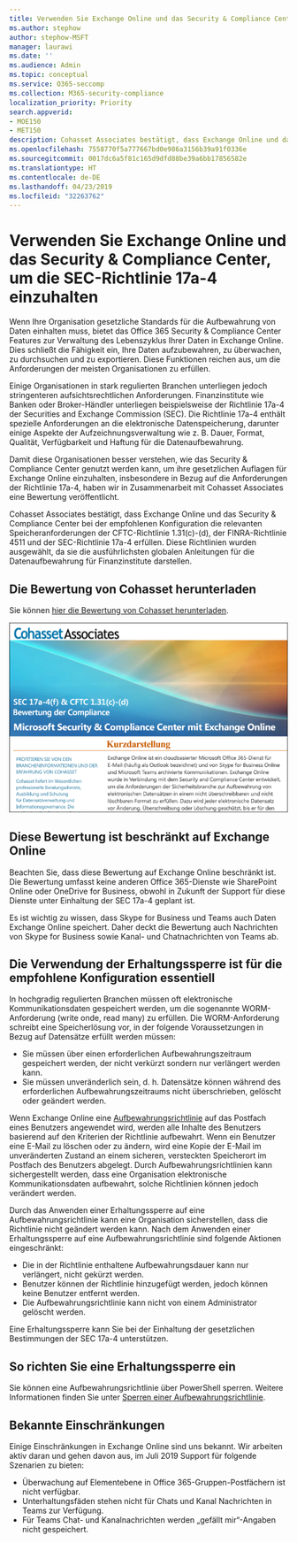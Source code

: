 ```yaml
---
title: Verwenden Sie Exchange Online und das Security & Compliance Center, um die SEC-Richtlinie 17a-4 einzuhalten
ms.author: stephow
author: stephow-MSFT
manager: laurawi
ms.date: ''
ms.audience: Admin
ms.topic: conceptual
ms.service: O365-seccomp
ms.collection: M365-security-compliance
localization_priority: Priority
search.appverid:
- MOE150
- MET150
description: Cohasset Associates bestätigt, dass Exchange Online und das Security & Compliance Center bei der empfohlenen Konfiguration die relevanten Speicheranforderungen der CFTC-Richtlinie 1.31(c)-(d), der FINRA-Richtlinie 4511 und der SEC-Richtlinie 17a-4 erfüllen. Sie können die Bewertung herunterladen.
ms.openlocfilehash: 7558770f5a777667bd0e986a3156b39a91f0336e
ms.sourcegitcommit: 0017dc6a5f81c165d9dfd88be39a6bb17856582e
ms.translationtype: HT
ms.contentlocale: de-DE
ms.lasthandoff: 04/23/2019
ms.locfileid: "32263762"
---
```

# <a name="use-exchange-online-and-the-security--compliance-center-to-comply-with-sec-rule-17a-4"></a>Verwenden Sie Exchange Online und das Security & Compliance Center, um die SEC-Richtlinie 17a-4 einzuhalten

Wenn Ihre Organisation gesetzliche Standards für die Aufbewahrung von Daten einhalten muss, bietet das Office 365 Security & Compliance Center Features zur Verwaltung des Lebenszyklus Ihrer Daten in Exchange Online. Dies schließt die Fähigkeit ein, Ihre Daten aufzubewahren, zu überwachen, zu durchsuchen und zu exportieren. Diese Funktionen reichen aus, um die Anforderungen der meisten Organisationen zu erfüllen.

Einige Organisationen in stark regulierten Branchen unterliegen jedoch stringenteren aufsichtsrechtlichen Anforderungen. Finanzinstitute wie Banken oder Broker-Händler unterliegen beispielsweise der Richtlinie 17a-4 der Securities and Exchange Commission (SEC). Die Richtlinie 17a-4 enthält spezielle Anforderungen an die elektronische Datenspeicherung, darunter einige Aspekte der Aufzeichnungsverwaltung wie z. B. Dauer, Format, Qualität, Verfügbarkeit und Haftung für die Datenaufbewahrung.

Damit diese Organisationen besser verstehen, wie das Security & Compliance Center genutzt werden kann, um ihre gesetzlichen Auflagen für Exchange Online einzuhalten, insbesondere in Bezug auf die Anforderungen der Richtlinie 17a-4, haben wir in Zusammenarbeit mit Cohasset Associates eine Bewertung veröffentlicht.

Cohasset Associates bestätigt, dass Exchange Online und das Security & Compliance Center bei der empfohlenen Konfiguration die relevanten Speicheranforderungen der CFTC-Richtlinie 1.31(c)-(d), der FINRA-Richtlinie 4511 und der SEC-Richtlinie 17a-4 erfüllen. Diese Richtlinien wurden ausgewählt, da sie die ausführlichsten globalen Anleitungen für die Datenaufbewahrung für Finanzinstitute darstellen.

## <a name="download-the-cohasset-assessment"></a>Die Bewertung von Cohasset herunterladen

Sie können [hier die Bewertung von Cohasset herunterladen](https://servicetrust.microsoft.com/ViewPage/TrustDocuments?command=Download&downloadType=Document&downloadId=9fa8349d-a0c9-47d9-93ad-472aa0fa44ec&docTab=6d000410-c9e9-11e7-9a91-892aae8839ad_FAQ_and_White_Papers).

![Titelseite für die Bewertung von Cohasset Associates zum Herunterladen](media/cohasset-associates-assessment.png)

## <a name="this-assessment-is-specific-to-exchange-online"></a>Diese Bewertung ist beschränkt auf Exchange Online

Beachten Sie, dass diese Bewertung auf Exchange Online beschränkt ist. Die Bewertung umfasst keine anderen Office 365-Dienste wie SharePoint Online oder OneDrive for Business, obwohl in Zukunft der Support für diese Dienste unter Einhaltung der SEC 17a-4 geplant ist.

Es ist wichtig zu wissen, dass Skype for Business und Teams auch Daten Exchange Online speichert. Daher deckt die Bewertung auch Nachrichten von Skype for Business sowie Kanal- und Chatnachrichten von Teams ab.

## <a name="using-preservation-lock-is-key-to-the-recommended-configuration"></a>Die Verwendung der Erhaltungssperre ist für die empfohlene Konfiguration essentiell

In hochgradig regulierten Branchen müssen oft elektronische Kommunikationsdaten gespeichert werden, um die sogenannte WORM-Anforderung (write onde, read many) zu erfüllen. Die WORM-Anforderung schreibt eine Speicherlösung vor, in der folgende Voraussetzungen in Bezug auf Datensätze erfüllt werden müssen:

- Sie müssen über einen erforderlichen Aufbewahrungszeitraum gespeichert werden, der nicht verkürzt sondern nur verlängert werden kann.
- Sie müssen unveränderlich sein, d. h. Datensätze können während des erforderlichen Aufbewahrungszeitraums nicht überschrieben, gelöscht oder geändert werden.

Wenn Exchange Online eine [Aufbewahrungsrichtlinie](retention-policies.md) auf das Postfach eines Benutzers angewendet wird, werden alle Inhalte des Benutzers basierend auf den Kriterien der Richtlinie aufbewahrt. Wenn ein Benutzer eine E-Mail zu löschen oder zu ändern, wird eine Kopie der E-Mail im unveränderten Zustand an einem sicheren, versteckten Speicherort im Postfach des Benutzers abgelegt. Durch Aufbewahrungsrichtlinien kann sichergestellt werden, dass eine Organisation elektronische Kommunikationsdaten aufbewahrt, solche Richtlinien können jedoch verändert werden.

Durch das Anwenden einer Erhaltungssperre auf eine Aufbewahrungsrichtlinie kann eine Organisation sicherstellen, dass die Richtlinie nicht geändert werden kann. Nach dem Anwenden einer Erhaltungssperre auf eine Aufbewahrungsrichtlinie sind folgende Aktionen eingeschränkt:

- Die in der Richtlinie enthaltene Aufbewahrungsdauer kann nur verlängert, nicht gekürzt werden.
- Benutzer können der Richtlinie hinzugefügt werden, jedoch können keine Benutzer entfernt werden.
- Die Aufbewahrungsrichtlinie kann nicht von einem Administrator gelöscht werden.

Eine Erhaltungssperre kann Sie bei der Einhaltung der gesetzlichen Bestimmungen der SEC 17a-4 unterstützen.

## <a name="how-to-set-up-preservation-lock"></a>So richten Sie eine Erhaltungssperre ein

Sie können eine Aufbewahrungsrichtlinie über PowerShell sperren. Weitere Informationen finden Sie unter [Sperren einer Aufbewahrungsrichtlinie](retention-policies.md#locking-a-retention-policy).

## <a name="known-limitations"></a>Bekannte Einschränkungen

Einige Einschränkungen in Exchange Online sind uns bekannt. Wir arbeiten aktiv daran und gehen davon aus, im Juli 2019 Support für folgende Szenarien zu bieten:

- Überwachung auf Elementebene in Office 365-Gruppen-Postfächern ist nicht verfügbar.
- Unterhaltungsfäden stehen nicht für Chats und Kanal Nachrichten in Teams zur Verfügung.
- Für Teams Chat- und Kanalnachrichten werden „gefällt mir“-Angaben nicht gespeichert.
